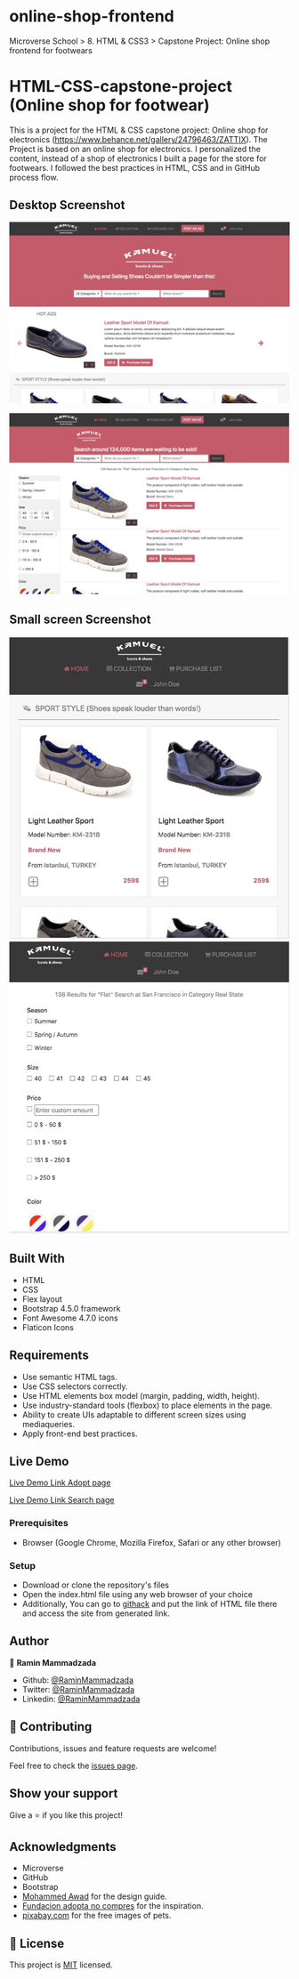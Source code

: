 # online-shop-frontend

Microverse School > 8. HTML &amp; CSS3 > Capstone Project: Online shop frontend for footwears


# HTML-CSS-capstone-project (Online shop for footwear)

>
This is a project for the HTML & CSS capstone project: Online shop for electronics (https://www.behance.net/gallery/24796463/ZATTIX).
The Project is based on an online shop for electronics. I personalized the content, instead of a shop of electronics I built a page for the store for footwears.
I followed the best practices in HTML, CSS and in GitHub process flow.

## Desktop Screenshot

![screenshot Home-page](assets/img/screenshot_main_page_for_lg_screen.jpeg)

![screenshot Search-result-page](assets/img/screenshot_result_page_for_lg_screen.jpeg)

## Small screen Screenshot

![screenshot Home-page](assets/img/screenshot_main_page_for_sm_screen.jpeg)
![screenshot Search-result-page](assets/img/screenshot_result_page_for_sm_screen.jpeg)

## Built With

- HTML
- CSS
- Flex layout
- Bootstrap 4.5.0 framework
- Font Awesome 4.7.0 icons
- Flaticon Icons

## Requirements
- Use semantic HTML tags.
- Use CSS selectors correctly.
- Use HTML elements box model (margin, padding, width, height).
- Use industry-standard tools (flexbox) to place elements in the page.
- Ability to create UIs adaptable to different screen sizes using mediaqueries.
- Apply front-end best practices.

## Live Demo

[Live Demo Link Adopt page]()

[Live Demo Link Search page]()



### Prerequisites

- Browser (Google Chrome, Mozilla Firefox, Safari or any other browser)

### Setup

- Download or clone the repository's files
- Open the index.html file using any web browser of your choice
- Additionally, You can go to [githack](https://raw.githack.com) and put the link of HTML file there and access the site from generated link.

## Author

👤 **Ramin Mammadzada**

- Github: [@RaminMammadzada](https://github.com/RaminMammadzada)
- Twitter: [@RaminMammadzada](https://twitter.com/RaminMammadzada)
- Linkedin: [@RaminMammadzada](https://www.linkedin.com/in/raminmammadzada)


## 🤝 Contributing

Contributions, issues and feature requests are welcome!

Feel free to check the [issues page](https://github.com/RaminMammadzada/online-shop-frontend/issues).

## Show your support

Give a ⭐️ if you like this project!

## Acknowledgments

- Microverse
- GitHub
- Bootstrap
- [Mohammed Awad](https://www.behance.net/M_Awad) for the design guide.
- [Fundacion adopta no compres](https://www.adoptanocompres.org/web/) for the inspiration.
- [pixabay.com](https://pixabay.com/) for the free images of pets.

## 📝 License

This project is [MIT](lic.url) licensed.
